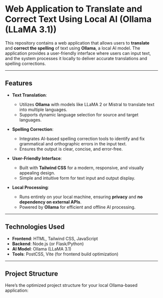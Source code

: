 # Web Application to Translate and Correct Text Using Local AI (Ollama (LLaMA 3.1))

This repository contains a web application that allows users to **translate** and **correct the spelling** of text using **Ollama**, a local AI model. The application provides a user-friendly interface where users can input text, and the system processes it locally to deliver accurate translations and spelling corrections.

---

## Features

- **Text Translation**:
  - Utilizes **Ollama** with models like LLaMA 2 or Mistral to translate text into multiple languages.
  - Supports dynamic language selection for source and target languages.

- **Spelling Correction**:
  - Integrates AI-based spelling correction tools to identify and fix grammatical and orthographic errors in the input text.
  - Ensures the output is clear, concise, and error-free.

- **User-Friendly Interface**:
  - Built with **Tailwind CSS** for a modern, responsive, and visually appealing design.
  - Simple and intuitive form for text input and output display.

- **Local Processing**:
  - Runs entirely on your local machine, ensuring **privacy** and **no dependency on external APIs**.
  - Powered by **Ollama** for efficient and offline AI processing.

---

## Technologies Used

- **Frontend**: HTML, Tailwind CSS, JavaScript
- **Backend**: Node.js (or Flask/Python)
- **AI Model**: Ollama (LLaMA 3.1)
- **Tools**: PostCSS, Vite (for frontend build optimization)

---

## Project Structure

Here’s the optimized project structure for your local Ollama-based application:

